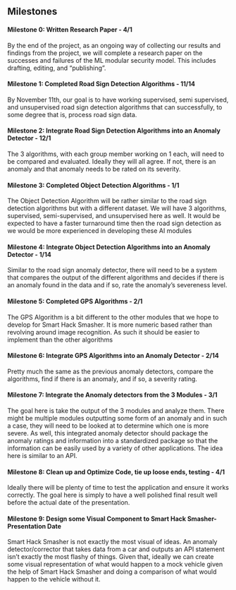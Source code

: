 ## Milestones

#### Milestone 0: Written Research Paper - 4/1
By the end of the project, as an ongoing way of collecting our results and findings from the project, we will complete a research paper on the successes and failures of the ML modular security model. This includes drafting, editing, and “publishing”.

#### Milestone 1:  Completed Road Sign Detection Algorithms - 11/14
By November 11th, our goal is to have working supervised, semi supervised, and unsupervised road sign detection algorithms that can successfully, to some degree that is, process road sign data. 

#### Milestone 2: Integrate Road Sign Detection Algorithms into an Anomaly Detector - 12/1
The 3 algorithms, with each group member working on 1 each, will need to be compared and evaluated.  Ideally they will all agree.  If not, there is an anomaly and that anomaly needs to be rated on its severity.  

#### Milestone 3:  Completed Object Detection Algorithms - 1/1
The Object Detection Algorithm will be rather similar to the road sign detection algorithms but with a different dataset. We will have 3 algorithms, supervised, semi-supervised, and unsupervised here as well. It would be expected to have a faster turnaround time then the road sign detection as we would be more experienced in developing these AI modules

#### Milestone 4: Integrate Object Detection Algorithms into an Anomaly Detector - 1/14
Similar to the road sign anomaly detector, there will need to be a system that compares the output of the different algorithms and decides if there is an anomaly found in the data and if so, rate the anomaly’s severeness level.  

#### Milestone 5:  Completed GPS Algorithms - 2/1
The GPS Algorithm is a bit different to the other modules that we hope to develop for Smart Hack Smasher.  It is more numeric based rather than revolving around image recognition.  As such it should be easier to implement than the other algorithms

#### Milestone 6: Integrate GPS Algorithms into an Anomaly Detector - 2/14
Pretty much the same as the previous anomaly detectors, compare the algorithms, find if there is an anomaly, and if so, a severity rating.  

#### Milestone 7:  Integrate the Anomaly detectors from the 3 Modules - 3/1
The goal here is take the output of the 3 modules and analyze them.  There might be multiple modules outputting some form of an anomaly and in such a case, they will need to be looked at to determine which one is more severe.  As well, this integrated anomaly detector should package the anomaly ratings and information into a standardized package so that the information can be easily used by a variety of other applications.  The idea here is similar to an API.

#### Milestone 8: Clean up and Optimize Code, tie up loose ends, testing - 4/1
Ideally there will be plenty of time to test the application and ensure it works correctly.  The goal here is simply to have a well polished final result well before the actual date of the presentation.  

#### Milestone 9:  Design some Visual Component to Smart Hack Smasher-Presentation Date
Smart Hack Smasher is not exactly the most visual of ideas.  An anomaly detector/corrector that takes data from a car and outputs an API statement isn’t exactly the most flashy of things.  Given that, ideally we can create some visual representation of what would happen to a mock vehicle given the help of Smart Hack Smasher and doing a comparison of what would happen to the vehicle without it.  
